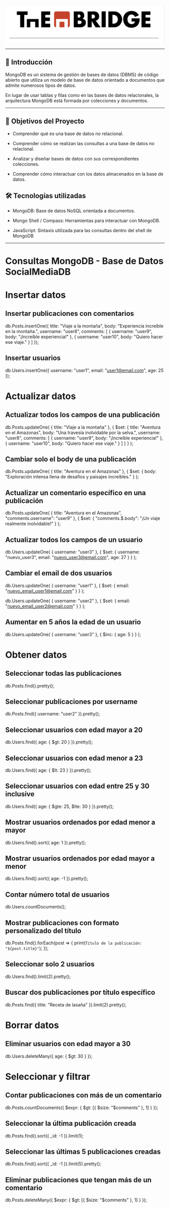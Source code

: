 ![banner](./assets/thebridge.png)

---

## 📌 Introducción

MongoDB es un sistema de gestión de bases de datos (DBMS) de código abierto que utiliza un modelo de base de datos orientado a documentos que admite numerosos tipos de datos.

En lugar de usar tablas y filas como en las bases de datos relacionales, la arquitectura MongoDB está formada por colecciones y documentos.

---

## 🧩 Objetivos del Proyecto

- Comprender qué es una base de datos no relacional.

- Comprender cómo se realizan las consultas a una base de datos no relacional.

- Analizar y diseñar bases de datos con sus correspondientes colecciones.

- Comprender cómo interactuar con los datos almacenados en la base de datos.

## 🛠️ Tecnologías utilizadas

- MongoDB: Base de datos NoSQL orientada a documentos.

- Mongo Shell / Compass: Herramientas para interactuar con MongoDB.

- JavaScript: Sintaxis utilizada para las consultas dentro del shell de MongoDB

---

# Consultas MongoDB - Base de Datos SocialMediaDB

# Insertar datos

## Insertar publicaciones con comentarios

db.Posts.insertOne({
title: "Viaje a la montaña",
body: "Experiencia increíble en la montaña.",
username: "user8",
comments: [
{ username: "user9", body: "¡Increíble experiencia!" },
{ username: "user10", body: "Quiero hacer ese viaje." }
]
});

## Insertar usuarios

db.Users.insertOne({
username: "user1",
email: "user1@email.com",
age: 25
});

# Actualizar datos

## Actualizar todos los campos de una publicación

db.Posts.updateOne(
{ title: "Viaje a la montaña" },
{
$set: {
title: "Aventura en el Amazonas",
body: "Una travesía inolvidable por la selva.",
username: "user8",
comments: [
{ username: "user9", body: "¡Increíble experiencia!" },
{ username: "user10", body: "Quiero hacer ese viaje." }
]
}
}
);

## Cambiar solo el body de una publicación

db.Posts.updateOne(
{ title: "Aventura en el Amazonas" },
{ $set: { body: "Exploración intensa llena de desafíos y paisajes increíbles." }
);

## Actualizar un comentario específico en una publicación

db.Posts.updateOne(
{ title: "Aventura en el Amazonas", "comments.username": "user9" },
{ $set: { "comments.$.body": "¡Un viaje realmente inolvidable!" }
);

## Actualizar todos los campos de un usuario

db.Users.updateOne(
{ username: "user3" },
{
$set: {
username: "nuevo_user3",
email: "nuevo_user3@email.com",
age: 27
}
}
);

## Cambiar el email de dos usuarios

db.Users.updateOne(
{ username: "user1" },
{ $set: { email: "nuevo_email_user1@email.com" } }
);

db.Users.updateOne(
{ username: "user2" },
{ $set: { email: "nuevo_email_user2@email.com" } }
);

## Aumentar en 5 años la edad de un usuario

db.Users.updateOne(
{ username: "user3" },
{ $inc: { age: 5 } }
);

# Obtener datos

## Seleccionar todas las publicaciones

db.Posts.find().pretty();

## Seleccionar publicaciones por username

db.Posts.find({ username: "user2" }).pretty();

## Seleccionar usuarios con edad mayor a 20

db.Users.find({ age: { $gt: 20 } }).pretty();

## Seleccionar usuarios con edad menor a 23

db.Users.find({ age: { $lt: 23 } }).pretty();

## Seleccionar usuarios con edad entre 25 y 30 inclusive

db.Users.find({ age: { $gte: 25, $lte: 30 } }).pretty();

## Mostrar usuarios ordenados por edad menor a mayor

db.Users.find().sort({ age: 1 }).pretty();

## Mostrar usuarios ordenados por edad mayor a menor

db.Users.find().sort({ age: -1 }).pretty();

## Contar número total de usuarios

db.Users.countDocuments();

## Mostrar publicaciones con formato personalizado del título

db.Posts.find().forEach(post => {
print(`Título de la publicación: "${post.title}"`);
});

## Seleccionar solo 2 usuarios

db.Users.find().limit(2).pretty();

## Buscar dos publicaciones por título específico

db.Posts.find({ title: "Receta de lasaña" }).limit(2).pretty();

# Borrar datos

## Eliminar usuarios con edad mayor a 30

db.Users.deleteMany({ age: { $gt: 30 } });

# Seleccionar y filtrar

## Contar publicaciones con más de un comentario

db.Posts.countDocuments({ $expr: { $gt: [{ $size: "$comments" }, 1] } });

## Seleccionar la última publicación creada

db.Posts.find().sort({ \_id: -1 }).limit(1);

## Seleccionar las últimas 5 publicaciones creadas

db.Posts.find().sort({ \_id: -1 }).limit(5).pretty();

## Eliminar publicaciones que tengan más de un comentario

db.Posts.deleteMany({ $expr: { $gt: [{ $size: "$comments" }, 1] } });
